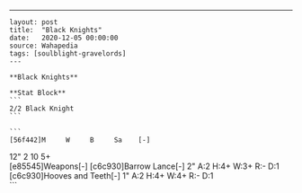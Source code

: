 ---
    layout: post
    title:  "Black Knights"
    date:   2020-12-05 00:00:00
    source: Wahapedia
    tags: [soulblight-gravelords]
    ---
    
    **Black Knights**
    
    **Stat Block**
    ```
    2/2 Black Knight
    ```
    
    ```
    [56f442]M     W     B     Sa    [-]
12"   2     10    5+    
[e85545]Weapons[-]
[c6c930]Barrow Lance[-]
2"     A:2    H:4+   W:3+   R:-    D:1   
[c6c930]Hooves and Teeth[-]
1"     A:2    H:4+   W:4+   R:-    D:1   
    ```
    
    
    